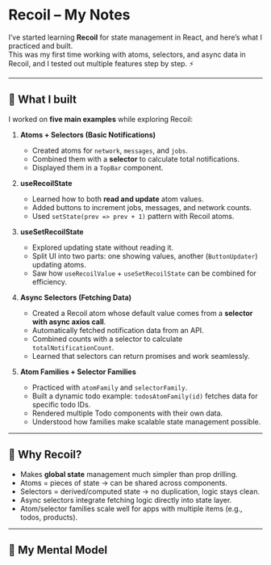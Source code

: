# Recoil – My Notes  

I’ve started learning **Recoil** for state management in React, and here’s what I practiced and built.  
This was my first time working with atoms, selectors, and async data in Recoil, and I tested out multiple features step by step. ⚡  

---

## 🎯 What I built  
I worked on **five main examples** while exploring Recoil:  

1. **Atoms + Selectors (Basic Notifications)**  
   - Created atoms for `network`, `messages`, and `jobs`.  
   - Combined them with a **selector** to calculate total notifications.  
   - Displayed them in a `TopBar` component.  

2. **useRecoilState**  
   - Learned how to both **read and update** atom values.  
   - Added buttons to increment jobs, messages, and network counts.  
   - Used `setState(prev => prev + 1)` pattern with Recoil atoms.  

3. **useSetRecoilState**  
   - Explored updating state without reading it.  
   - Split UI into two parts: one showing values, another (`ButtonUpdater`) updating atoms.  
   - Saw how `useRecoilValue` + `useSetRecoilState` can be combined for efficiency.  

4. **Async Selectors (Fetching Data)**  
   - Created a Recoil atom whose default value comes from a **selector with async axios call**.  
   - Automatically fetched notification data from an API.  
   - Combined counts with a selector to calculate `totalNotificationCount`.  
   - Learned that selectors can return promises and work seamlessly.  

5. **Atom Families + Selector Families**  
   - Practiced with `atomFamily` and `selectorFamily`.  
   - Built a dynamic todo example: `todosAtomFamily(id)` fetches data for specific todo IDs.  
   - Rendered multiple Todo components with their own data.  
   - Understood how families make scalable state management possible.  

---

## 🧠 Why Recoil?  
- Makes **global state** management much simpler than prop drilling.  
- Atoms = pieces of state → can be shared across components.  
- Selectors = derived/computed state → no duplication, logic stays clean.  
- Async selectors integrate fetching logic directly into state layer.  
- Atom/selector families scale well for apps with multiple items (e.g., todos, products).  

---

## 🔩 My Mental Model  

